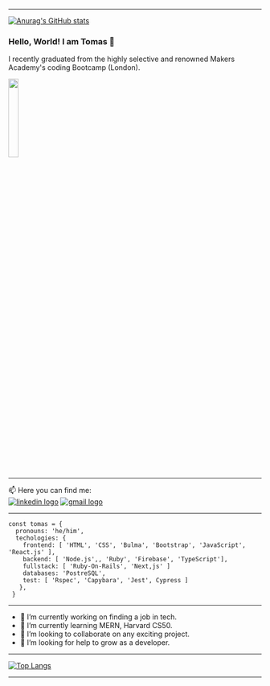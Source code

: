 -----

[![Anurag's GitHub stats](https://github-readme-stats.vercel.app/api?username=tomasgarciadev)](https://github.com/anuraghazra/github-readme-stats)

### Hello, World! I am Tomas 👋

I recently graduated from the highly selective and renowned Makers Academy's coding Bootcamp (London). 

<img src='https://thumbs.dreamstime.com/b/open-business-rubber-stamp-over-white-background-88413899.jpg' width="20%" height="20%">

-----

📫 Here you can find me:   
<a href='https://www.linkedin.com/in/tomas-garcia-64b145102/'><img src='https://img.shields.io/badge/LinkedIn-0077B5?style=for-the-badge&logo=linkedin&logoColor=white' alt='linkedin logo'/></a> <a href='mailto:tomasgarciadev@gmail.com'><img src='https://img.shields.io/badge/Gmail-D14836?style=for-the-badge&logo=gmail&logoColor=white' alt='gmail logo'/></a>

-----
```
const tomas = {
  pronouns: 'he/him',
  techologies: {
    frontend: [ 'HTML', 'CSS', 'Bulma', 'Bootstrap', 'JavaScript', 'React.js' ],
    backend: [ 'Node.js',, 'Ruby', 'Firebase', 'TypeScript'],
    fullstack: [ 'Ruby-On-Rails', 'Next,js' ]
    databases: 'PostreSQL',
    test: [ 'Rspec', 'Capybara', 'Jest', Cypress ]
   },
 }
```

-----

- 🔭 I’m currently working on finding a job in tech.
- 🌱 I’m currently learning MERN, Harvard CS50.
- 👯 I’m looking to collaborate on any exciting project.
- 🤔 I’m looking for help to grow as a developer.

----

[![Top Langs](https://github-readme-stats.vercel.app/api/top-langs/?username=TomasGarciaDev&layout=compact&theme=tokyonight)](https://github.com/anuraghazra/github-readme-stats)

-----

<!--
**TomasGarciaDev/TomasGarciaDev** is a ✨ _special_ ✨ repository because its `README.md` (this file) appears on your GitHub profile.

Here are some ideas to get you started:

- 🔭 I’m currently working on ...
- 🌱 I’m currently learning ...
- 👯 I’m looking to collaborate on ...
- 🤔 I’m looking for help with ...
- 💬 Ask me about ...
- 📫 How to reach me: ...
- 😄 Pronouns: ...
- ⚡ Fun fact: ...
-->
